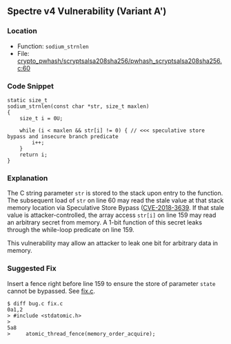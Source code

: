 ## Spectre v4 Vulnerability (Variant A')

### Location
- Function: `sodium_strnlen`
- File: [crypto_pwhash/scryptsalsa208sha256/pwhash_scryptsalsa208sha256.c:60](https://github.com/jedisct1/libsodium/blob/d30251f03e646abd07b5399654f1f5dcea9a6b38/src/libsodium/crypto_pwhash/scryptsalsa208sha256/pwhash_scryptsalsa208sha256.c#L60)

### Code Snippet
```
static size_t
sodium_strnlen(const char *str, size_t maxlen)
{
    size_t i = 0U;

    while (i < maxlen && str[i] != 0) { // <<< speculative store bypass and insecure branch predicate
        i++;
    }
    return i;
}
```

### Explanation
The C string parameter `str` is stored to the stack upon entry to the function.
The subsequent load of `str` on line 60 may read the stale value at that stack memory location via Speculative Store Bypass ([CVE-2018-3639](https://cve.org/CVERecord?id=CVE-2018-3639).
If that stale value is attacker-controlled, the array access `str[i]` on line 159 may read an arbitrary secret from memory.
A 1-bit function of this secret leaks through the while-loop predicate on line 159.

This vulnerability may allow an attacker to leak one bit for arbitrary data in memory.

### Suggested Fix
Insert a fence right before line 159 to ensure the store of parameter `state` cannot be bypassed. See [fix.c](fix.c).
```
$ diff bug.c fix.c
0a1,2
> #include <stdatomic.h>
> 
5a8
>     atomic_thread_fence(memory_order_acquire);
```
